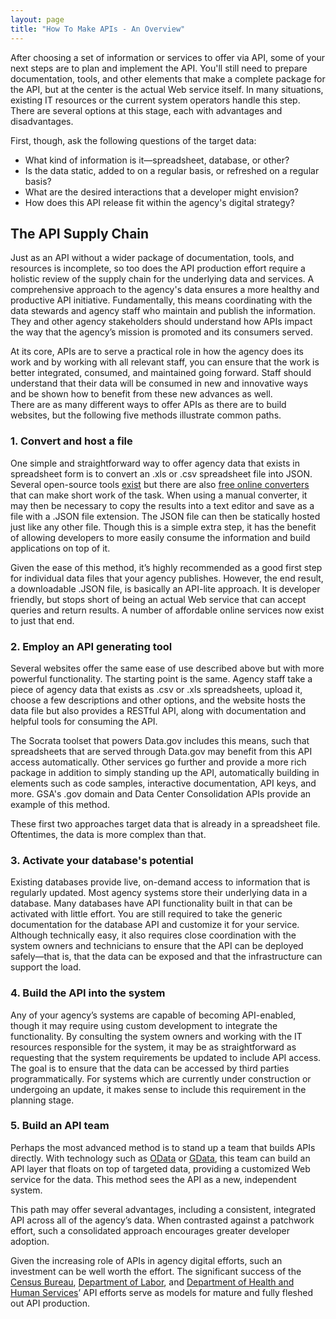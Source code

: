 ```yaml
---
layout: page
title: "How To Make APIs - An Overview"
---
```


After choosing a set of information or services to offer via API, some of your next steps are to plan and implement the API. You'll still need to prepare documentation, tools, and other elements that make a complete package for the API, but at the center is the actual Web service itself. In many situations, existing IT resources or the current system operators handle this step. There are several options at this stage, each with advantages and disadvantages.

First, though, ask the following questions of the target data:  

* What kind of information is it—spreadsheet, database, or other?  
* Is the data static, added to on a regular basis, or refreshed on a regular basis?
* What are the desired interactions that a developer might envision?  
* How does this API release fit within the agency's digital strategy?  

## The API Supply Chain

Just as an API without a wider package of documentation, tools, and resources is incomplete, so too does the API production effort require a holistic review of the supply chain for the underlying data and services. A comprehensive approach to the agency's data ensures a more healthy and productive API initiative. Fundamentally, this means coordinating with the data stewards and agency staff who maintain and publish the information. They and other agency stakeholders should understand how APIs impact the way that the agency’s mission is promoted and its consumers served.  

At its core, APIs are to serve a practical role in how the agency does its work and by working with all relevant staff, you can ensure that the work is better integrated, consumed, and maintained going forward. Staff should understand that their data will be consumed in new and innovative ways and be shown how to benefit from these new advances as well.    
There are as many different ways to offer APIs as there are to build websites, but the following five methods illustrate common paths. 

### 1. Convert and host a file

One simple and straightforward way to offer agency data that exists in spreadsheet form is to convert an .xls or .csv spreadsheet file into JSON. Several open-source tools [exist](https://www.google.com/search?q=csv+to+json+open+source) but there are also [free online converters](http://stackoverflow.com/questions/662859/converting-csv-xls-to-json) that can make short work of the task. When using a manual converter, it may then be necessary to copy the results into a text editor and save as a file with a .JSON file extension. The JSON file can then be statically hosted just like any other file. Though this is a simple extra step, it has the benefit of allowing developers to more easily consume the information and build applications on top of it.   

Given the ease of this method, it’s highly recommended as a good first step for individual data files that your agency publishes. However, the end result, a downloadable .JSON file, is basically an API-lite approach. It is developer friendly, but stops short of being an actual Web service that can accept queries and return results. A number of affordable online services now exist to just that end. 

### 2. Employ an API generating tool

Several websites offer the same ease of use described above but with more powerful functionality. The starting point is the same. Agency staff take a piece of agency data that exists as .csv or .xls spreadsheets, upload it, choose a few descriptions and other options, and the website hosts the data file but also provides a RESTful API, along with documentation and helpful tools for consuming the API.    

The Socrata toolset that powers Data.gov includes this means, such that spreadsheets that are served through Data.gov may benefit from this API access automatically. Other services go further and provide a more rich package in addition to simply standing up the API, automatically building in elements such as code samples, interactive documentation, API keys, and more. GSA's .gov domain and Data Center Consolidation APIs provide an example of this method.    

These first two approaches target data that is already in a spreadsheet file. Oftentimes, the data is more complex than that. 

### 3. Activate your database's potential

Existing databases provide live, on-demand access to information that is regularly updated. Most agency systems store their underlying data in a database. Many databases have API functionality built in that can be activated with little effort. You are still required to take the generic documentation for the database API and customize it for your service. Although technically easy, it also requires close coordination with the system owners and technicians to ensure that the API can be deployed safely—that is, that the data can be exposed and that the infrastructure can support the load.  

### 4. Build the API into the system

Any of your agency’s systems are capable of becoming API-enabled, though it may require using custom development to integrate the functionality. By consulting the system owners and working with the IT resources responsible for the system, it may be as straightforward as requesting that the system requirements be updated to include API access. The goal is to ensure that the data can be accessed by third parties programmatically. For systems which are currently under construction or undergoing an update, it makes sense to include this requirement in the planning stage.

### 5. Build an API team

Perhaps the most advanced method is to stand up a team that builds APIs directly. With technology such as [OData](http://www.odata.org/) or [GData](https://developers.google.com/gdata/), this team can build an API layer that floats on top of targeted data, providing a customized Web service for the data. This method sees the API as a new, independent system.

This path may offer several advantages, including a consistent, integrated API across all of the agency’s data. When contrasted against a patchwork effort, such a consolidated approach encourages greater developer adoption.  

Given the increasing role of APIs in agency digital efforts, such an investment can be well worth the effort. The significant success of the [Census Bureau](http://www.census.gov/developers), [Department of Labor](http://developer.dol.gov), and [Department of Health and Human Services](http://www.healthdata.gov)’ API efforts serve as models for mature and fully fleshed out API production.

